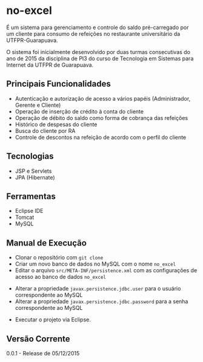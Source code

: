 # no-excel

É um sistema para gerenciamento e controle do saldo pré-carregado por um cliente para consumo de refeições no restaurante universitário da UTFPR-Guarapuava.

O sistema foi inicialmente desenvolvido por duas turmas consecutivas do ano de 2015 da disciplina de PI3 do curso de Tecnologia em Sistemas para Internet da UTFPR de Guarapuava. 

## Principais Funcionalidades 
+ Autenticação e autorização de acesso a vários papéis (Administrador, Gerente e Cliente)
+ Operação de inserção de crédito à conta do cliente
+ Operação de débito do saldo como forma de cobrança das refeições
+ Histórico de despesas do cliente
+ Busca do cliente por RA
+ Controle de descontos na refeição de acordo com o perfil do cliente

## Tecnologias
- JSP e Servlets
- JPA (Hibernate)

## Ferramentas
- Eclipse IDE
- Tomcat
- MySQL

## Manual de Execução
+ Clonar o repositório com  `git clone`
+ Criar um novo banco de dados no MySQL com o nome `no_excel`
+ Editar o arquivo `src/META-INF/persistence.xml` com as configurações de acesso ao banco de dados `no_excel`
 - Alterar a propriedade `javax.persistence.jdbc.user` para o usuário correspondente ao MySQL
 - Alterar a propriedade `javax.persistence.jdbc.password` para a senha correspondente ao MySQL
+ Executar o projeto via Eclipse.

## Versão Corrente
0.0.1 - Release de 05/12/2015

 


